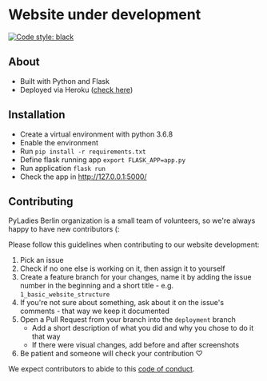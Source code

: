 # Website under development
[![Code style: black](https://img.shields.io/badge/code%20style-black-000000.svg)](https://github.com/psf/black)

## About
- Built with Python and Flask
- Deployed via Heroku ([check here](https://pyladies-website-dev.herokuapp.com/))

## Installation

- Create a virtual environment with python 3.6.8
- Enable the environment
- Run `pip install -r requirements.txt`
- Define flask running app `export FLASK_APP=app.py`
- Run application `flask run`
- Check the app in http://127.0.0.1:5000/



## Contributing
PyLadies Berlin organization is a small team of volunteers, so we're always happy to have new contributors (:

Please follow this guidelines when contributing to our website development:

1. Pick an issue
2. Check if no one else is working on it, then assign it to yourself
3. Create a feature branch for your changes, name it by adding the issue number in the beginning and a short title - e.g. `1_basic_website_structure`
4. If you're not sure about something, ask about it on the issue's comments - that way we keep it documented
5. Open a Pull Request from your branch into the `deployment` branch
    - Add a short description of what you did and why you chose to do it that way
    - If there were visual changes, add before and after screenshots
6. Be patient and someone will check your contribution ♡

We expect contributors to abide to this [code of conduct](https://github.com/PyLadiesBerlin/website/blob/development/code_of_conduct.md).
